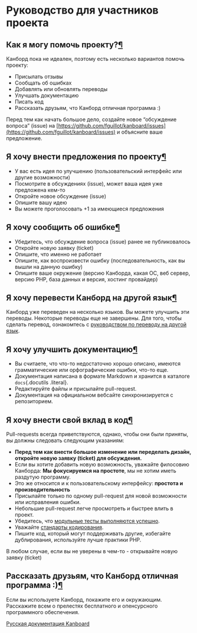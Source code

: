 Руководство для участников проекта
==================================



Как я могу помочь проекту?[¶](#how-can-i-help "Ссылка на этот заголовок")
-------------------------------------------------------------------------



Канборд пока не идеален, поэтому есть несколько вариантов помочь проекту:



-   Присылать отзывы
-   Сообщать об ошибках
-   Добавлять или обновлять переводы
-   Улучшать документацию
-   Писать код
-   Рассказать друзьям, что Канборд отличная программа :)



Перед тем как начать большое дело, создайте новое “обсуждение вопроса” (issue) на [https://github.com/fguillot/kanboard/issues](https://github.com/fguillot/kanboard/issues) и объясните ваше предложение.



Я хочу внести предложения по проекту[¶](#i-want-to-give-feedback "Ссылка на этот заголовок")
--------------------------------------------------------------------------------------------



-   У вас есть идея по улучшению (пользовательский интерфейс или другие возможности)
-   Посмотрите в обсуждениях (issue), может ваша идея уже предложена кем-то
-   Откройте новое обсуждение (issue)
-   Опишите вашу идею
-   Вы можете проголосовать +1 за имеющиеся предложения


Я хочу сообщить об ошибке[¶](#i-want-to-report-a-bug "Ссылка на этот заголовок")
--------------------------------------------------------------------------------

-   Убедитесь, что обсуждение вопроса (issue) ранее не публиковалось
-   Откройте новую заявку (ticket)
-   Опишите, что именно не работает
-   Опишите, как воспроизвести ошибку (последовательность, как вы вышли на данную ошибку)
-   Опишите ваше окружение (версию Канборда, какая ОС, веб сервер, версию PHP, база данных и версия, хостинг провайдер)


Я хочу перевести Канборд на другой язык[¶](#i-want-to-translate-kanboard "Ссылка на этот заголовок")
----------------------------------------------------------------------------------------------------

Канборд уже переведен на несколько языков. Вы можете улучшить эти переводы. Некоторые переводы еще не завершены. Для того, чтобы сделать перевод, ознакомтесь с [руководством по переводу на другой язык](translations.markdown).


Я хочу улучшить документацию[¶](#i-want-to-improve-the-documentation "Ссылка на этот заголовок")
------------------------------------------------------------------------------------------------

-   Вы считаете, что что-то недостаточно хорошо описано, имеются грамматические или орфографические ошибки, что-то еще.
-   Документация написана в формате Markdown и хранится в каталоге `docs`{.docutils .literal}.
-   Редактируйте файлы и присылайте pull-request.
-   Документация на официальном вебсайте синхронизируется с репозиторием.


Я хочу внести свой вклад в код[¶](#i-want-to-contribute-to-the-code "Ссылка на этот заголовок")
-----------------------------------------------------------------------------------------------

Pull-requests всегда приветствуются, однако, чтобы они были приняты, вы должны следовать следующим указаниям:

-   **Перед тем как внести большое изменение или переделать дизайн, откройте новую заявку (ticket) для обсуждения.**
-   Если вы хотите добавить новую возможность, уважайте филосовию Канборда: **Мы фокусируемся на простоте**, мы не хотим иметь раздутую программу.
-   Это же относится и к пользовательскому интерфейсу: **простота и производительность**
-   Присылайте только по одному pull-request для новой возможности или исправления ошибки.
-   Небольшие pull-request легче просмотреть и быстрее влить в проект.
-   Убедитесь, что [модульные тесты выполняются успешно](tests.markdown).
-   Уважайте [стандарты кодирования](coding-standards.markdown).
-   Пишите код, который могут поддерживать другие, избегайте дублирования, используйте лучше практики PHP.

В любом случае, если вы не уверены в чем-то - открывайте новую заявку (ticket)


Рассказать друзьям, что Канборд отличная программа :)[¶](#tell-your-friends-that-kanboard-is-awesome "Ссылка на этот заголовок")
--------------------------------------------------------------------------------------------------------------------------------

Если вы используете Канборд, покажите его и окружающим. Расскажите всем о прелестях бесплатного и опенсурсного программного обеспечения.





 



[Русская документация Kanboard](http://kanboard.ru/doc/)

